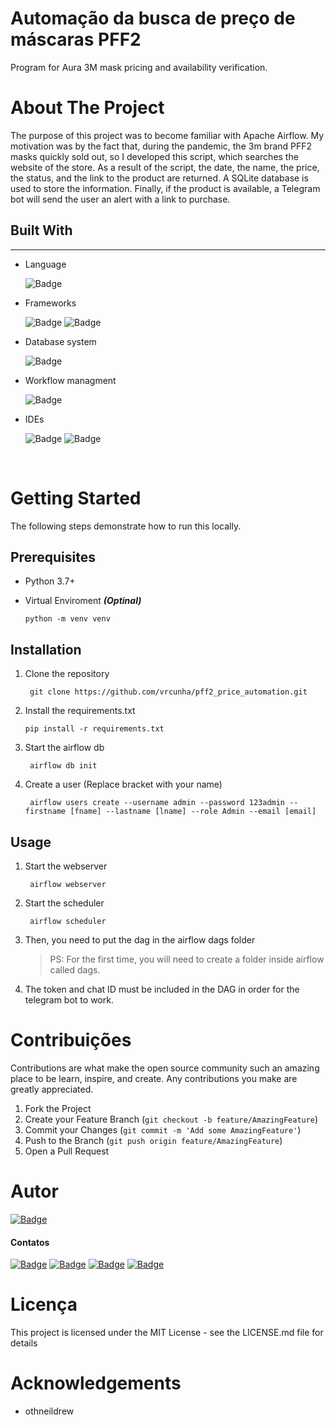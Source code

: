 # Automação da busca de preço de máscaras PFF2
Program for Aura 3M mask pricing and availability verification.

# About The Project

The purpose of this project was to become familiar with Apache Airflow. My motivation was by the fact that, during the pandemic, the 3m brand PFF2 masks quickly sold out, so I developed this script, which searches the website of the store. As a result of the script, the date, the name, the price, the status, and the link to the product are returned. A SQLite database is used to store the information. Finally, if the product is available, a Telegram bot will send the user an alert with a link to purchase.

## Built With
-------------

- Language

    ![Badge](https://img.shields.io/badge/Python-FFD43B?style=for-the-badge&logo=python&logoColor=darkgreen)

- Frameworks

    ![Badge](https://img.shields.io/badge/Pandas-2C2D72?style=for-the-badge&logo=pandas&logoColor=white)
    ![Badge](https://img.shields.io/badge/Selenium-43B02A?style=for-the-badge&logo=Selenium&logoColor=white)

- Database system

    ![Badge](https://img.shields.io/badge/SQLite-07405E?style=for-the-badge&logo=sqlite&logoColor=white	)


- Workflow managment

    ![Badge](https://img.shields.io/badge/Airflow-017CEE?style=for-the-badge&logo=Apache%20Airflow&logoColor=white)

- IDEs

    ![Badge](https://img.shields.io/badge/Jupyter-F37626.svg?&style=for-the-badge&logo=Jupyter&logoColor=white)
    ![Badge](https://img.shields.io/badge/VSCode-0078D4?style=for-the-badge&logo=visual%20studio%20code&logoColor=white)

<br>


# Getting Started

The following steps demonstrate how to run this locally.

## Prerequisites    
- Python 3.7+

- Virtual Enviroment ***(Optinal)***

    `python -m venv venv`

## Installation

1. Clone the repository

        git clone https://github.com/vrcunha/pff2_price_automation.git

2. Install the requirements.txt

       pip install -r requirements.txt
 
3. Start the airflow db

        airflow db init

4. Create a user (Replace bracket with your name) 

        airflow users create --username admin --password 123admin --firstname [fname] --lastname [lname] --role Admin --email [email]

## Usage

1. Start the webserver

        airflow webserver

2. Start the scheduler

        airflow scheduler

3. Then, you need to put the dag in the airflow dags folder
    > PS: For the first time, you will need to create a folder inside airflow called dags.

4. The token and chat ID must be included in the DAG in order for the telegram bot to work.

# Contribuições

Contributions are what make the open source community such an amazing place to be learn, inspire, and create. Any contributions you make are greatly appreciated.

1. Fork the Project
2. Create your Feature Branch (`git checkout -b feature/AmazingFeature`)
3. Commit your Changes (`git commit -m 'Add some AmazingFeature'`)
4. Push to the Branch (`git push origin feature/AmazingFeature`)
5. Open a Pull Request

# Autor
[![Badge](https://img.shields.io/badge/Autor-Victor_Cunha-07405E?style=for-the-badge)](https://github.com/vrcunha/)

#### Contatos

[![Badge](https://img.shields.io/badge/Github-black?style=for-the-badge&logo=github)](https://github.com/vrcunha)
[![Badge](https://img.shields.io/badge/LinkedIn-blue?style=for-the-badge&logo=linkedin)](https://www.linkedin.com/in/victor-de-rezende-cunha)
[![Badge](https://img.shields.io/badge/Telegram-blue?style=for-the-badge&logo=telegram)](https://t.me/VictorRCunha)
[![Badge](https://img.shields.io/badge/Gmail-D14836?style=for-the-badge&logo=gmail&logoColor=white)](mailto:cunhavictorr@gmail.com)

# Licença

This project is licensed under the MIT License - see the LICENSE.md file for details

# Acknowledgements
- othneildrew